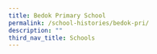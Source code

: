 ```yaml
---
title: Bedok Primary School
permalink: /school-histories/bedok-pri/
description: ""
third_nav_title: Schools
---
```


